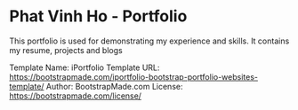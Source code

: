 # Phat Vinh Ho - Portfolio
This portfolio is used for demonstrating my experience and skills. It contains my resume, projects and blogs 

Template Name: iPortfolio
Template URL: https://bootstrapmade.com/iportfolio-bootstrap-portfolio-websites-template/
Author: BootstrapMade.com
License: https://bootstrapmade.com/license/
